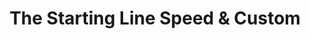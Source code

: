 ---
title: "The Starting Line Speed & Custom"
url: /waterville/the-starting-line-speed-and-custom/
shop: motorcycle
---